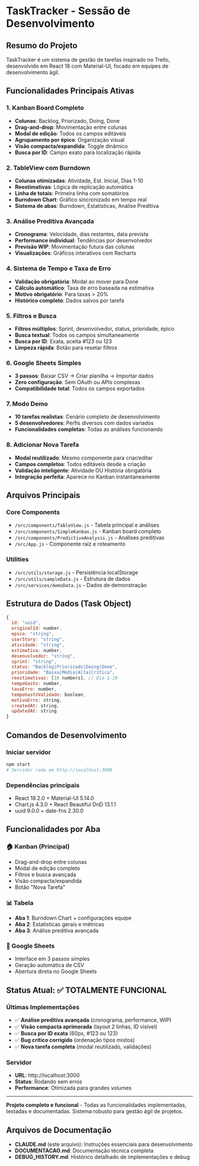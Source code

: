 # TaskTracker - Sessão de Desenvolvimento

## Resumo do Projeto
TaskTracker é um sistema de gestão de tarefas inspirado no Trello, desenvolvido em React 18 com Material-UI, focado em equipes de desenvolvimento ágil.

## Funcionalidades Principais Ativas

### 1. Kanban Board Completo
- **Colunas**: Backlog, Priorizado, Doing, Done
- **Drag-and-drop**: Movimentação entre colunas
- **Modal de edição**: Todos os campos editáveis
- **Agrupamento por épico**: Organização visual
- **Visão compacta/expandida**: Toggle dinâmico
- **Busca por ID**: Campo exato para localização rápida

### 2. TableView com Burndown
- **Colunas otimizadas**: Atividade, Est. Inicial, Dias 1-10
- **Reestimativas**: Lógica de replicação automática
- **Linha de totais**: Primeira linha com somatórios
- **Burndown Chart**: Gráfico sincronizado em tempo real
- **Sistema de abas**: Burndown, Estatísticas, Análise Preditiva

### 3. Análise Preditiva Avançada
- **Cronograma**: Velocidade, dias restantes, data prevista
- **Performance individual**: Tendências por desenvolvedor
- **Previsão WIP**: Movimentação futura das colunas
- **Visualizações**: Gráficos interativos com Recharts

### 4. Sistema de Tempo e Taxa de Erro
- **Validação obrigatória**: Modal ao mover para Done
- **Cálculo automático**: Taxa de erro baseada na estimativa
- **Motivo obrigatório**: Para taxas > 20%
- **Histórico completo**: Dados salvos por tarefa

### 5. Filtros e Busca
- **Filtros múltiplos**: Sprint, desenvolvedor, status, prioridade, épico
- **Busca textual**: Todos os campos simultaneamente
- **Busca por ID**: Exata, aceita #123 ou 123
- **Limpeza rápida**: Botão para resetar filtros

### 6. Google Sheets Simples
- **3 passos**: Baixar CSV → Criar planilha → Importar dados
- **Zero configuração**: Sem OAuth ou APIs complexas
- **Compatibilidade total**: Todos os campos exportados

### 7. Modo Demo
- **10 tarefas realistas**: Cenário completo de desenvolvimento
- **5 desenvolvedores**: Perfis diversos com dados variados
- **Funcionalidades completas**: Todas as análises funcionando

### 8. Adicionar Nova Tarefa
- **Modal reutilizado**: Mesmo componente para criar/editar
- **Campos completos**: Todos editáveis desde a criação
- **Validação inteligente**: Atividade OU História obrigatória
- **Integração perfeita**: Aparece no Kanban instantaneamente

## Arquivos Principais

### Core Components
- `/src/components/TableView.js` - Tabela principal e análises
- `/src/components/SimpleKanban.js` - Kanban board completo
- `/src/components/PredictiveAnalysis.js` - Análises preditivas
- `/src/App.js` - Componente raiz e roteamento

### Utilities
- `/src/utils/storage.js` - Persistência localStorage
- `/src/utils/sampleData.js` - Estrutura de dados
- `/src/services/demoData.js` - Dados de demonstração

## Estrutura de Dados (Task Object)

```javascript
{
  id: "uuid",
  originalId: number,
  epico: "string",
  userStory: "string", 
  atividade: "string",
  estimativa: number,
  desenvolvedor: "string",
  sprint: "string",
  status: "Backlog|Priorizado|Doing|Done",
  prioridade: "Baixa|Média|Alta|Crítica",
  reestimativas: [10 numbers], // Dia 1-10
  tempoGasto: number,
  taxaErro: number,
  tempoGastoValidado: boolean,
  motivoErro: string,
  createdAt: string,
  updatedAt: string
}
```

## Comandos de Desenvolvimento

### Iniciar servidor
```bash
npm start
# Servidor roda em http://localhost:3000
```

### Dependências principais
- React 18.2.0 + Material-UI 5.14.0
- Chart.js 4.3.0 + React Beautiful DnD 13.1.1
- uuid 9.0.0 + date-fns 2.30.0

## Funcionalidades por Aba

### 🏠 Kanban (Principal)
- Drag-and-drop entre colunas
- Modal de edição completo
- Filtros e busca avançada
- Visão compacta/expandida
- Botão "Nova Tarefa"

### 📊 Tabela
- **Aba 1**: Burndown Chart + configurações equipe
- **Aba 2**: Estatísticas gerais e métricas
- **Aba 3**: Análise preditiva avançada

### 🔵 Google Sheets
- Interface em 3 passos simples
- Geração automática de CSV
- Abertura direta no Google Sheets

## Status Atual: ✅ TOTALMENTE FUNCIONAL

### Últimas Implementações
- ✅ **Análise preditiva avançada** (cronograma, performance, WIP)
- ✅ **Visão compacta aprimorada** (layout 2 linhas, ID visível)
- ✅ **Busca por ID exata** (60px, #123 ou 123)
- ✅ **Bug crítico corrigido** (ordenação tipos mistos)
- ✅ **Nova tarefa completa** (modal reutilizado, validações)

### Servidor
- **URL**: http://localhost:3000
- **Status**: Rodando sem erros
- **Performance**: Otimizada para grandes volumes

---

**Projeto completo e funcional** - Todas as funcionalidades implementadas, testadas e documentadas. Sistema robusto para gestão ágil de projetos.

## Arquivos de Documentação

- **CLAUDE.md** (este arquivo): Instruções essenciais para desenvolvimento
- **DOCUMENTACAO.md**: Documentação técnica completa
- **DEBUG_HISTORY.md**: Histórico detalhado de implementações e debug